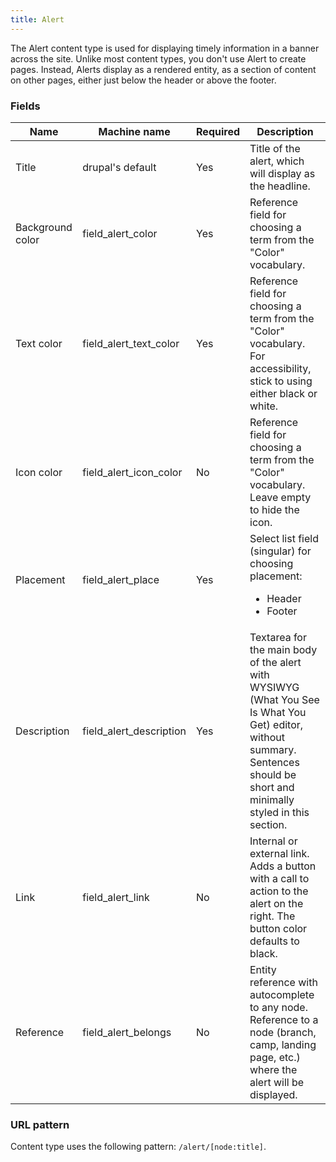 ```yaml
---
title: Alert
---
```


The Alert content type is used for displaying timely information in a banner across the site. Unlike most content types, you don't use Alert to create pages. Instead, Alerts display as a rendered entity, as a section of content on other pages, either just below the header or above the footer.

### Fields

| Name               | Machine name           | Required | Description                                                                                                                                                               |
| ------------------ | ---------------------- | -------- | ------------------------------------------------------------------------------------------------------------------------------------------------------------------------- |
| Title              | drupal's default       | Yes      | Title of the alert, which will display as the headline.                                                                                                               |
| Background color   | field\_alert_color     | Yes      | Reference field for choosing a term from the "Color" vocabulary.                                                                                                         |
| Text color         | field\_alert_text_color | Yes      | Reference field for choosing a term from the "Color" vocabulary. For accessibility, stick to using either black or white.                                              |
| Icon color         | field\_alert_icon_color | No       | Reference field for choosing a term from the "Color" vocabulary. Leave empty to hide the icon.                                                                            |
| Placement          | field\_alert_place     | Yes      | Select list field (singular) for choosing placement:<ul><li>Header</li><li>Footer</li></ul>                                                                               |
| Description        | field\_alert_description | Yes      | Textarea for the main body of the alert with WYSIWYG (What You See Is What You Get) editor, without summary. Sentences should be short and minimally styled in this section. |
| Link               | field\_alert_link      | No       | Internal or external link. Adds a button with a call to action to the alert on the right. The button color defaults to black.                                             |
| Reference          | field\_alert_belongs   | No       | Entity reference with autocomplete to any node. Reference to a node (branch, camp, landing page, etc.) where the alert will be displayed.                             |

### URL pattern

Content type uses the following pattern: `/alert/[node:title]`.
